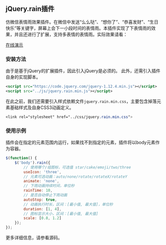 ## jQuery.rain插件

仿微信表情雨效果插件。在微信中发送“么么哒”、“想你了”、“恭喜发财”、“生日快乐”等关键字，屏幕上会下一小段时间的表情雨。本插件实现了下表情雨的效果，并且还进行了扩展，支持多表情的表情雨。实际效果请看：

[在线演示](http://seejs.me/jquery.rain/demo/index.html)

### 安装方法

由于是基于jQuery的扩展插件，因此引入jQuery是必须的。
此外，还需引入插件自身的实现脚本。

```xml
<script src="https://code.jquery.com/jquery-1.12.4.min.js"></script>
<script src="../js/jquery.rain.min.js"></script>
```

在此之前，我们还需要引入样式依赖文件`jquery.rain.min.css`，主要包含掉落元素基础样式及自身CSS3动画定义。

```css
<link rel="stylesheet" href="../css/jquery.rain.min.css">
```

### 使用示例

插件会在指定的元素范围内运行，如果找不到指定的元素，插件将以body元素作为容器。

```js
$(function() {
    $('body').rain({
        // 使用哪个/组图标，可选值 star/cake/emoji/two/three
        useIcon: 'three',
        // 元素可选动画：auto/none/rotate/rotateX/rotateY
        animate: 'none',
        // 下雨动画持续时间，单位秒
        rainTime: 10,
        // 是否自动停止下雨动画
        autoStop: true,
        // 动画执行时长，区间：[最小值, 最大值]，单位秒
        duration: [1, 4],
        // 图标显示大小，区间：[最小值, 最大值]
        scale: [0.8, 1.2]
    });
});
```

更多详细信息，请参看源码。